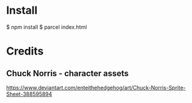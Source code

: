 # Install
$ npm install
$ parcel index.html



# Credits

## Chuck Norris - character assets
https://www.deviantart.com/enteithehedgehog/art/Chuck-Norris-Sprite-Sheet-388595894